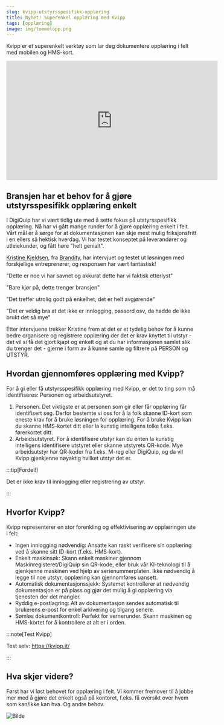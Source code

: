 ```yaml
---
slug: kvipp-utstyrsspesifikk-opplæring
title: Nyhet! Superenkel opplæring med Kvipp 
tags: [opplæring]
image: img/tommelopp.png
---
```

Kvipp er et superenkelt verktøy som lar deg dokumentere opplæring i felt med mobilen og HMS-kort.
<!-- truncate -->

<iframe width="560" height="315" src="https://videos.dyntube.com/iframes/eLqplnYzDEOWb0EkiVfiA" title="Kvipp" frameborder="0" allow="autoplay; fullscreen" allowfullscreen></iframe>

## Bransjen har et behov for å gjøre utstyrsspesifikk opplæring enkelt

I DigiQuip har vi vært tidlig ute med å sette fokus på utstyrsspesifikk opplæring. Nå har vi gått mange runder for å gjøre opplæring enkelt i felt. Vårt mål er å sørge for at dokumentasjonen kan skje mest mulig friksjonsfritt i en ellers så hektisk hverdag. Vi har testet konseptet på leverandører og utleiekunder, og fått høre "helt genialt". 

[Kristine Kjeldsen](https://no.linkedin.com/in/kristine-kjeldsen-b989662), fra [Brandity](https://www.brandity.no/), har intervjuet og testet ut løsningen med forskjellige entreprenører, og responsen har vært fantastisk!

"Dette er noe vi har savnet og akkurat dette har vi faktisk etterlyst"

"Bare kjør på, dette trenger bransjen"

"Det treffer utrolig godt på enkelhet, det er helt avgjørende"

"Det er veldig bra at det ikke er innlogging, passord osv, da hadde de ikke brukt det så mye"

Etter intervjuene trekker Kristine frem at det er et tydelig behov for å kunne bedre organisere og registrere opplæring der det er krav knyttet til utstyr - det vil si få det gjort kjapt og enkelt og at du har informasjonen samlet slik du trenger det - gjerne i form av å kunne samle og filtrere på PERSON og UTSTYR.

## Hvordan gjennomføres opplæring med Kvipp?
For å gi eller få utstyrsspesifikk opplæring med Kvipp, er det to ting som må identifiseres: Personen og arbeidsutstyret.

1. Personen. Det viktigste er at personen som gir eller får opplæring får identifisert seg. Derfor bestemte vi oss for å la folk skanne ID-kort som eneste krav for å bruke løsningen for opplæring. For å bruke Kvipp kan du skanne HMS-kortet ditt eller la kunstig intelligens tolke f.eks. førerkortet ditt.
2. Arbeidsutstyret. For å identifisere utstyr kan du enten la kunstig intelligens identifisere utstyret eller skanne utstyrets QR-kode. Mye arbeidsutstyr har QR-koder fra f.eks. M-reg eller DigiQuip, og da vil Kvipp gjenkjenne nøyaktig hvilket utstyr det er.

:::tip[Fordel!]

Det er ikke krav til innlogging eller registrering av utstyr.

:::

## Hvorfor Kvipp?
Kvipp representerer en stor forenkling og effektivisering av opplæringen ute i felt:
+ Ingen innlogging nødvendig: Ansatte kan raskt verifisere sin opplæring ved å skanne sitt ID-kort (f.eks. HMS-kort).
+ Enkelt maskinsøk: Skann enkelt maskiner gjennom Maskinregisteret/DigiQuip sin QR-kode, eller bruk vår KI-teknologi til å gjenkjenne maskinen ved hjelp av serienummerplaten. Ikke nødvendig å legge til noe utstyr, opplæring kan gjennomføres uansett.
+ Automatisk dokumentasjonssjekk: Systemet kontrollerer at nødvendig dokumentasjon er på plass og gjør det mulig å gi opplæring via tjenesten der det mangler.
+ Ryddig e-postlagring: Alt av dokumentasjon sendes automatisk til brukerens e-post for enkel arkivering og tilgang senere.
+ Sømløs dokumentkontroll: Perfekt for vernerunder. Skann maskinen og HMS-kortet for å kontrollere at alt er i orden.

:::note[Test Kvipp]

Test selv: https://kvipp.it/

:::

## Hva skjer videre?
Først har vi løst behovet for opplæring i felt. Vi kommer fremover til å jobbe mer med å gjøre det enkelt også på kontoret, f.eks. få oversikt over hvem som kan/ikke kan hva. Og andre behov.

![Bilde](tommelopp.png)